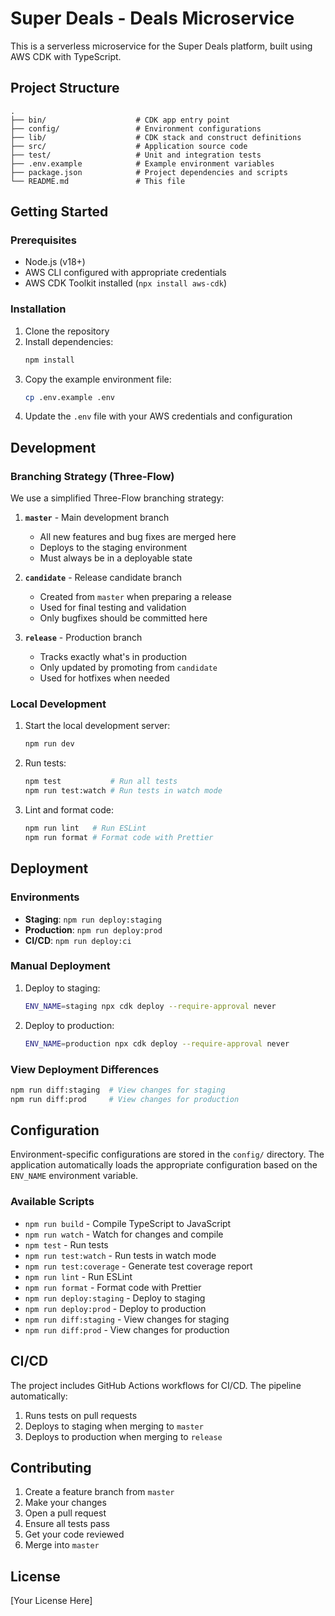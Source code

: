 # Super Deals - Deals Microservice

This is a serverless microservice for the Super Deals platform, built using AWS CDK with TypeScript.

## Project Structure

```
.
├── bin/                    # CDK app entry point
├── config/                 # Environment configurations
├── lib/                    # CDK stack and construct definitions
├── src/                    # Application source code
├── test/                   # Unit and integration tests
├── .env.example            # Example environment variables
├── package.json            # Project dependencies and scripts
└── README.md               # This file
```

## Getting Started

### Prerequisites

- Node.js (v18+)
- AWS CLI configured with appropriate credentials
- AWS CDK Toolkit installed (`npx install aws-cdk`)

### Installation

1. Clone the repository
2. Install dependencies:
   ```bash
   npm install
   ```
3. Copy the example environment file:
   ```bash
   cp .env.example .env
   ```
4. Update the `.env` file with your AWS credentials and configuration

## Development

### Branching Strategy (Three-Flow)

We use a simplified Three-Flow branching strategy:

1. **`master`** - Main development branch
   - All new features and bug fixes are merged here
   - Deploys to the staging environment
   - Must always be in a deployable state

2. **`candidate`** - Release candidate branch
   - Created from `master` when preparing a release
   - Used for final testing and validation
   - Only bugfixes should be committed here

3. **`release`** - Production branch
   - Tracks exactly what's in production
   - Only updated by promoting from `candidate`
   - Used for hotfixes when needed

### Local Development

1. Start the local development server:
   ```bash
   npm run dev
   ```

2. Run tests:
   ```bash
   npm test           # Run all tests
   npm run test:watch # Run tests in watch mode
   ```

3. Lint and format code:
   ```bash
   npm run lint   # Run ESLint
   npm run format # Format code with Prettier
   ```

## Deployment

### Environments

- **Staging**: `npm run deploy:staging`
- **Production**: `npm run deploy:prod`
- **CI/CD**: `npm run deploy:ci`

### Manual Deployment

1. Deploy to staging:
   ```bash
   ENV_NAME=staging npx cdk deploy --require-approval never
   ```

2. Deploy to production:
   ```bash
   ENV_NAME=production npx cdk deploy --require-approval never
   ```

### View Deployment Differences

```bash
npm run diff:staging  # View changes for staging
npm run diff:prod     # View changes for production
```

## Configuration

Environment-specific configurations are stored in the `config/` directory. The application automatically loads the appropriate configuration based on the `ENV_NAME` environment variable.

### Available Scripts

- `npm run build` - Compile TypeScript to JavaScript
- `npm run watch` - Watch for changes and compile
- `npm test` - Run tests
- `npm run test:watch` - Run tests in watch mode
- `npm run test:coverage` - Generate test coverage report
- `npm run lint` - Run ESLint
- `npm run format` - Format code with Prettier
- `npm run deploy:staging` - Deploy to staging
- `npm run deploy:prod` - Deploy to production
- `npm run diff:staging` - View changes for staging
- `npm run diff:prod` - View changes for production

## CI/CD

The project includes GitHub Actions workflows for CI/CD. The pipeline automatically:

1. Runs tests on pull requests
2. Deploys to staging when merging to `master`
3. Deploys to production when merging to `release`

## Contributing

1. Create a feature branch from `master`
2. Make your changes
3. Open a pull request
4. Ensure all tests pass
5. Get your code reviewed
6. Merge into `master`

## License

[Your License Here]
